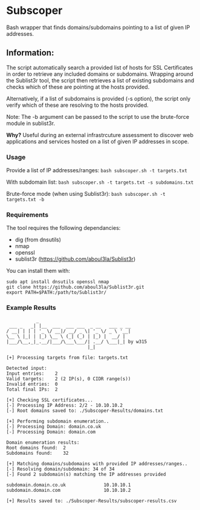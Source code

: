 # Subscoper
Bash wrapper that finds domains/subdomains pointing to a list of given IP addresses.

Information:
---------------
The script automatically search a provided list of hosts for SSL Certificates in order to retrieve any included domains or subdomains.
Wrapping around the Sublist3r tool, the script then retrieves a list of existing subdomains and checks which of these are pointing at the hosts provided.   
  
Alternatively, if a list of subdomains is provided (-s option), the script only verify which of these are resolving to the hosts provided.  
  
Note: The -b argument can be passed to the script to use the brute-force module in sublist3r.

**Why?** Useful during an external infrastrcuture assessment to discover web applications and services hosted on a list of given IP addresses in scope.  

### Usage
Provide a list of IP addresses/ranges:
`bash subscoper.sh -t targets.txt`

With subdomain list:
`bash subscoper.sh -t targets.txt -s subdomains.txt`

Brute-force mode (when using Sublist3r):
`bash subscoper.sh -t targets.txt -b`

### Requirements
The tool requires the following dependancies:
- dig (from dnsutils)
- nmap
- openssl
- sublist3r (https://github.com/aboul3la/Sublist3r)

You can install them with:
```
sudo apt install dnsutils openssl nmap
git clone https://github.com/aboul3la/Sublist3r.git
export PATH=$PATH:/path/to/Sublist3r/
```

### Example Results
```
           _                                   
 ___ _   _| |__  ___  ___ ___  _ __   ___ _ __ 
/ __| | | | '_ \/ __|/ __/ _ \| '_ \/ _ \ '__|
\__ \ |_| | |_) \__ \ (_| (_) | |_) |  __/ |   
|___/\__,_|_.__/|___/\___\___/| .__/ \___|_| by w315 
                              |_|       

[+] Processing targets from file: targets.txt

Detected input:
Input entries:    2
Valid targets:    2 (2 IP(s), 0 CIDR range(s))
Invalid entries:  0
Total final IPs:  2

[+] Checking SSL certificates...
[-] Processing IP Address: 2/2 - 10.10.10.2
[-] Root domains saved to: ./Subscoper-Results/domains.txt

[+] Performing subdomain enumeration..
[-] Processing Domain: domain.co.uk
[-] Processing Domain: domain.com

Domain enumeration results:
Root domains found:  2
Subdomains found:    32

[+] Matching domains/subdomains with provided IP addresses/ranges..
[-] Resolving domain/subdomain: 34 of 34
[-] Found 2 subdomain(s) matching the IP addresses provided

subdomain.domain.co.uk              10.10.10.1
subdomain.domain.com                10.10.10.2

[+] Results saved to: ./Subscoper-Results/subscoper-results.csv
```
